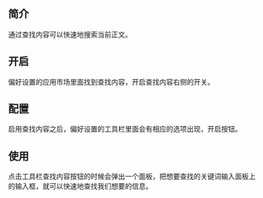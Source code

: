 简介
--

通过查找内容可以快速地搜索当前正文。

开启
--

偏好设置的应用市场里面找到查找内容，开启查找内容右侧的开关。

配置
--

启用查找内容之后，偏好设置的工具栏里面会有相应的选项出现，开启按钮。

使用
--

点击工具栏查找内容按钮的时候会弹出一个面板，把想要查找的关键词输入面板上的输入框，就可以快速地查找我们想要的信息。